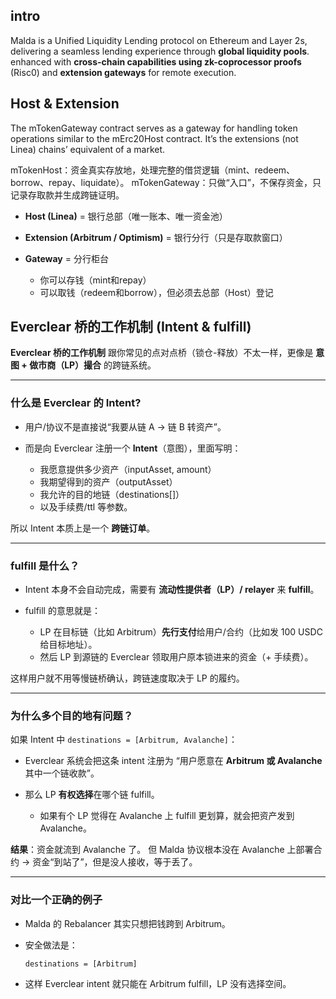 
## intro
Malda is a Unified Liquidity Lending protocol on Ethereum and Layer 2s, delivering a seamless lending experience through **global liquidity pools**. 
enhanced with **cross-chain capabilities using zk-coprocessor proofs** (Risc0) and **extension gateways** for remote execution.

## Host & Extension

The mTokenGateway contract serves as a gateway for handling token operations similar to the mErc20Host contract. It’s the extensions (not Linea) chains’ equivalent of a market.

mTokenHost：资金真实存放地，处理完整的借贷逻辑（mint、redeem、borrow、repay、liquidate）。
mTokenGateway：只做“入口”，不保存资金，只记录存取款并生成跨链证明。

* **Host (Linea)** = 银行总部（唯一账本、唯一资金池）
* **Extension (Arbitrum / Optimism)** = 银行分行（只是存取款窗口）
* **Gateway** = 分行柜台

  * 你可以存钱（mint和repay）
  * 可以取钱（redeem和borrow），但必须去总部（Host）登记

## Everclear 桥的工作机制 (Intent & fulfill)

 **Everclear 桥的工作机制** 跟你常见的点对点桥（锁仓-释放）不太一样，更像是 **意图 + 做市商（LP）撮合** 的跨链系统。

---

### 什么是 Everclear 的 Intent?

* 用户/协议不是直接说“我要从链 A → 链 B 转资产”。
* 而是向 Everclear 注册一个 **Intent**（意图），里面写明：

  * 我愿意提供多少资产（inputAsset, amount）
  * 我期望得到的资产（outputAsset）
  * 我允许的目的地链（destinations[]）
  * 以及手续费/ttl 等参数。

所以 Intent 本质上是一个 **跨链订单**。

---

### fulfill 是什么？

* Intent 本身不会自动完成，需要有 **流动性提供者（LP）/ relayer** 来 **fulfill**。
* fulfill 的意思就是：

  * LP 在目标链（比如 Arbitrum）**先行支付**给用户/合约（比如发 100 USDC 给目标地址）。
  * 然后 LP 到源链的 Everclear 领取用户原本锁进来的资金（+ 手续费）。

这样用户就不用等慢链桥确认，跨链速度取决于 LP 的履约。

---

### 为什么多个目的地有问题？

如果 Intent 中 `destinations = [Arbitrum, Avalanche]`：

* Everclear 系统会把这条 intent 注册为 “用户愿意在 **Arbitrum 或 Avalanche** 其中一个链收款”。
* 那么 LP **有权选择**在哪个链 fulfill。

  * 如果有个 LP 觉得在 Avalanche 上 fulfill 更划算，就会把资产发到 Avalanche。

**结果**：资金就流到 Avalanche 了。
但 Malda 协议根本没在 Avalanche 上部署合约 → 资金“到站了”，但是没人接收，等于丢了。

---

### 对比一个正确的例子

* Malda 的 Rebalancer 其实只想把钱跨到 Arbitrum。
* 安全做法是：

  ```
  destinations = [Arbitrum]
  ```
* 这样 Everclear intent 就只能在 Arbitrum fulfill，LP 没有选择空间。



